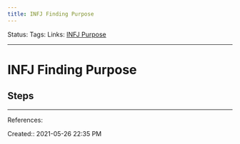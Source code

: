 ```yaml
---
title: INFJ Finding Purpose
---
```

Status:
Tags:
Links: [INFJ Purpose](out/infj-purpose.md)
___
# INFJ Finding Purpose
## Steps

___
References:

Created:: 2021-05-26 22:35 PM